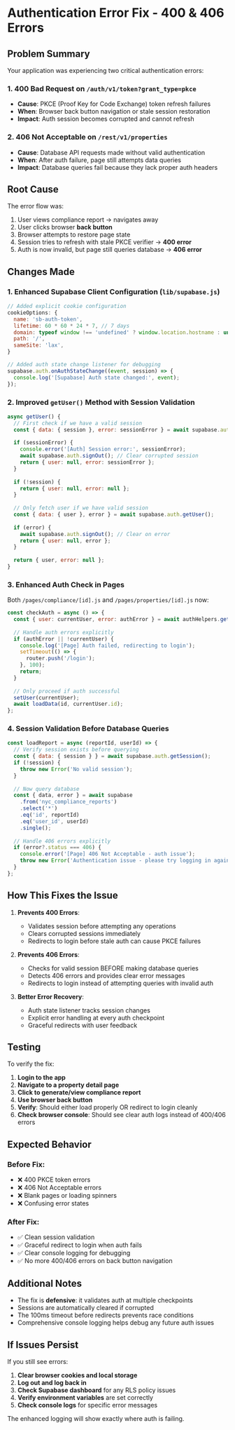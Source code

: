 # Authentication Error Fix - 400 & 406 Errors

## Problem Summary

Your application was experiencing two critical authentication errors:

### 1. **400 Bad Request on `/auth/v1/token?grant_type=pkce`**
- **Cause**: PKCE (Proof Key for Code Exchange) token refresh failures
- **When**: Browser back button navigation or stale session restoration
- **Impact**: Auth session becomes corrupted and cannot refresh

### 2. **406 Not Acceptable on `/rest/v1/properties`**
- **Cause**: Database API requests made without valid authentication
- **When**: After auth failure, page still attempts data queries
- **Impact**: Database queries fail because they lack proper auth headers

## Root Cause

The error flow was:
1. User views compliance report → navigates away
2. User clicks browser **back button**
3. Browser attempts to restore page state
4. Session tries to refresh with stale PKCE verifier → **400 error**
5. Auth is now invalid, but page still queries database → **406 error**

## Changes Made

### 1. **Enhanced Supabase Client Configuration** (`lib/supabase.js`)

```javascript
// Added explicit cookie configuration
cookieOptions: {
  name: 'sb-auth-token',
  lifetime: 60 * 60 * 24 * 7, // 7 days
  domain: typeof window !== 'undefined' ? window.location.hostname : undefined,
  path: '/',
  sameSite: 'lax',
}

// Added auth state change listener for debugging
supabase.auth.onAuthStateChange((event, session) => {
  console.log('[Supabase] Auth state changed:', event);
});
```

### 2. **Improved `getUser()` Method with Session Validation**

```javascript
async getUser() {
  // First check if we have a valid session
  const { data: { session }, error: sessionError } = await supabase.auth.getSession();
  
  if (sessionError) {
    console.error('[Auth] Session error:', sessionError);
    await supabase.auth.signOut(); // Clear corrupted session
    return { user: null, error: sessionError };
  }
  
  if (!session) {
    return { user: null, error: null };
  }
  
  // Only fetch user if we have valid session
  const { data: { user }, error } = await supabase.auth.getUser();
  
  if (error) {
    await supabase.auth.signOut(); // Clear on error
    return { user: null, error };
  }
  
  return { user, error: null };
}
```

### 3. **Enhanced Auth Check in Pages**

Both `/pages/compliance/[id].js` and `/pages/properties/[id].js` now:

```javascript
const checkAuth = async () => {
  const { user: currentUser, error: authError } = await authHelpers.getUser();
  
  // Handle auth errors explicitly
  if (authError || !currentUser) {
    console.log('[Page] Auth failed, redirecting to login');
    setTimeout(() => {
      router.push('/login');
    }, 100);
    return;
  }
  
  // Only proceed if auth successful
  setUser(currentUser);
  await loadData(id, currentUser.id);
};
```

### 4. **Session Validation Before Database Queries**

```javascript
const loadReport = async (reportId, userId) => {
  // Verify session exists before querying
  const { data: { session } } = await supabase.auth.getSession();
  if (!session) {
    throw new Error('No valid session');
  }
  
  // Now query database
  const { data, error } = await supabase
    .from('nyc_compliance_reports')
    .select('*')
    .eq('id', reportId)
    .eq('user_id', userId)
    .single();
  
  // Handle 406 errors explicitly
  if (error?.status === 406) {
    console.error('[Page] 406 Not Acceptable - auth issue');
    throw new Error('Authentication issue - please try logging in again');
  }
};
```

## How This Fixes the Issue

1. **Prevents 400 Errors**:
   - Validates session before attempting any operations
   - Clears corrupted sessions immediately
   - Redirects to login before stale auth can cause PKCE failures

2. **Prevents 406 Errors**:
   - Checks for valid session BEFORE making database queries
   - Detects 406 errors and provides clear error messages
   - Redirects to login instead of attempting queries with invalid auth

3. **Better Error Recovery**:
   - Auth state listener tracks session changes
   - Explicit error handling at every auth checkpoint
   - Graceful redirects with user feedback

## Testing

To verify the fix:

1. **Login to the app**
2. **Navigate to a property detail page**
3. **Click to generate/view compliance report**
4. **Use browser back button**
5. **Verify**: Should either load properly OR redirect to login cleanly
6. **Check browser console**: Should see clear auth logs instead of 400/406 errors

## Expected Behavior

### Before Fix:
- ❌ 400 PKCE token errors
- ❌ 406 Not Acceptable errors
- ❌ Blank pages or loading spinners
- ❌ Confusing error states

### After Fix:
- ✅ Clean session validation
- ✅ Graceful redirect to login when auth fails
- ✅ Clear console logging for debugging
- ✅ No more 400/406 errors on back button navigation

## Additional Notes

- The fix is **defensive**: it validates auth at multiple checkpoints
- Sessions are automatically cleared if corrupted
- The 100ms timeout before redirects prevents race conditions
- Comprehensive console logging helps debug any future auth issues

## If Issues Persist

If you still see errors:

1. **Clear browser cookies and local storage**
2. **Log out and log back in**
3. **Check Supabase dashboard** for any RLS policy issues
4. **Verify environment variables** are set correctly
5. **Check console logs** for specific error messages

The enhanced logging will show exactly where auth is failing.
